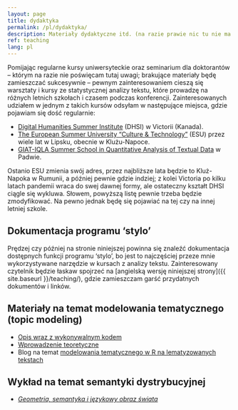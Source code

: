 ```yaml
---
layout: page
title: dydaktyka
permalink: /pl/dydaktyka/
description: Materiały dydaktyczne itd. (na razie prawie nic tu nie ma...).
ref: teaching
lang: pl
---
```



Pomijając regularne kursy uniwersyteckie oraz seminarium dla doktorantów – którym na razie nie poświęcam tutaj uwagi; brakujące materiały będę zamieszczać sukcesywnie – pewnym zainteresowaniem cieszą się warsztaty i kursy ze statystycznej analizy tekstu, które prowadzę na różnych letnich szkołach i czasem podczas konferencji. Zainteresowanych udziałem w jednym z takich kursów odsyłam w następujące miejsca, gdzie pojawiam się dość regularnie:

* [Digital Humanities Summer Institute](https://www.dhsi.org/) (DHSI) w Victorii (Kanada).
* [The European Summer University “Culture & Technology”](https://esu-ct.conference.ubbcluj.ro/) (ESU) przez wiele lat w Lipsku, obecnie w Klużu-Napoce.
* [GIAT-IQLA Summer School in Quantitative Analysis of Textual Data](https://www.fisppa.unipd.it/giat-en/home) w Padwie.

Ostanio ESU zmienia swój adres, przez najbliższe lata będzie to Kluż-Napoka w Rumunii, a później pewnie gdzie indziej; z kolei Victoria po kilku latach pandemii wraca do swej dawnej formy, ale ostateczny kształt DHSI ciągle się wykluwa. Słowem, powyższą listę pewnie trzeba będzie zmodyfikować. Na pewno jednak będę się pojawiać na tej czy na innej letniej szkole.  



## Dokumentacja programu ‘stylo’

Prędzej czy później na stronie niniejszej powinna się znaleźć dokumentacja dostępnych funkcji programu ‘stylo’, bo jest to najczęściej przeze mnie wykorzystywane narzędzie w kursach z analizy tekstu. Zainteresowany czytelnik będzie łaskaw spojrzeć na [angielską wersję niniejszej strony]({{ site.baseurl }}/teaching/), gdzie zamieszczam garść przydatnych dokumentów i linków.



## Materiały na temat modelowania tematycznego (topic modeling) 

* [Opis wraz z wykonywalnym kodem](https://github.com/computationalstylistics/topic-modeling-workshop)
* [Wprowadzenie teoretyczne](https://computationalstylistics.github.io/presentations/topic_modeling_intro/intro_to_topic_models.html) 
* Blog na temat [modelowania tematycznego w R na lematyzowanych tekstach](https://computationalstylistics.github.io/blog/topic_modeling_lemmatized/)




## Wykład na temat semantyki dystrybucyjnej

* [_Geometria, semantyka i językowy obraz świata_](https://youtu.be/ANcCYqnIJoY)

